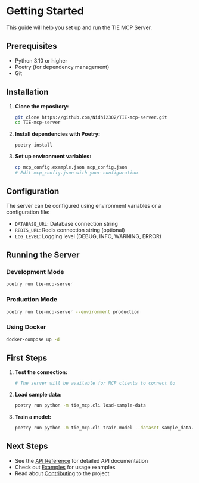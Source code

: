 # Getting Started

This guide will help you set up and run the TIE MCP Server.

## Prerequisites

- Python 3.10 or higher
- Poetry (for dependency management)
- Git

## Installation

1. **Clone the repository:**
   ```bash
   git clone https://github.com/Nidhi2302/TIE-mcp-server.git
   cd TIE-mcp-server
   ```

2. **Install dependencies with Poetry:**
   ```bash
   poetry install
   ```

3. **Set up environment variables:**
   ```bash
   cp mcp_config.example.json mcp_config.json
   # Edit mcp_config.json with your configuration
   ```

## Configuration

The server can be configured using environment variables or a configuration file:

- `DATABASE_URL`: Database connection string
- `REDIS_URL`: Redis connection string (optional)
- `LOG_LEVEL`: Logging level (DEBUG, INFO, WARNING, ERROR)

## Running the Server

### Development Mode

```bash
poetry run tie-mcp-server
```

### Production Mode

```bash
poetry run tie-mcp-server --environment production
```

### Using Docker

```bash
docker-compose up -d
```

## First Steps

1. **Test the connection:**
   ```bash
   # The server will be available for MCP clients to connect to
   ```

2. **Load sample data:**
   ```bash
   poetry run python -m tie_mcp.cli load-sample-data
   ```

3. **Train a model:**
   ```bash
   poetry run python -m tie_mcp.cli train-model --dataset sample_data.json
   ```

## Next Steps

- See the [API Reference](api-reference.md) for detailed API documentation
- Check out [Examples](examples.md) for usage examples
- Read about [Contributing](CONTRIBUTING.md) to the project
